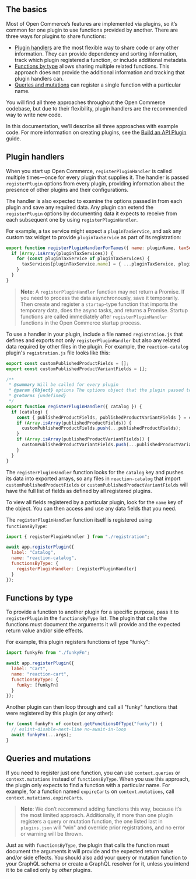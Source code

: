 ## The basics

Most of Open Commerce’s features are implemented via plugins, so it’s common for one plugin to use functions provided by another. There are three ways for plugins to share functions:

* [Plugin handlers](#plugin-handlers) are the most flexible way to share code or any other information. They can provide dependency and sorting information, track which plugin registered a function, or include additional metadata.
* [Functions by type](#functions-by-type) allows sharing multiple related functions. This approach does not provide the additional information and tracking that plugin handlers can.
* [Queries and mutations](#queries-and-mutations) can register a single function with a particular name.

You will find all three approaches throughout the Open Commerce codebase, but due to their flexibility, plugin handlers are the recommended way to write new code.

In this documentation, we’ll describe all three approaches with example code. For more information on creating plugins, see the [Build an API Plugin](tk) guide.

## Plugin handlers

When you start up Open Commerce, `registerPluginHandler` is called multiple times—once for every plugin that supplies it. The handler is passed `registerPlugin` options from every plugin, providing information about the presence of other plugins and their configurations. 

The handler is also expected to examine the options passed in from each plugin and save any required data. Any plugin can extend the `registerPlugin` options by documenting data it expects to receive from each subsequent one by using `registerPluginHandler`. 

For example, a tax service might expect a `pluginTaxService`, and ask any custom tax widget to provide `pluginTaxService` as part of its registration: 

```js
export function registerPluginHandlerForTaxes({ name: pluginName, taxServices: pluginTaxServices }) {
  if (Array.isArray(pluginTaxServices)) {
    for (const pluginTaxService of pluginTaxServices) {
      taxServices[pluginTaxService.name] = { ...pluginTaxService, pluginName };
    }
  }
}
```

> **Note**: A `registerPluginHandler` function may not return a Promise. If you need to  process the data asynchronously, save it temporarily. Then create and register a `startup`-type function that imports the temporary data, does the async tasks, and returns a Promise. Startup functions are called immediately after `registerPluginHandler` functions in the Open Commerce startup process.

To use a handler in your plugin, include a file named `registration.js` that defines and exports not only `registerPluginHandler` but also any related data required by other files in the plugin. For example, the `reaction-catalog` plugin's `registration.js` file looks like this:

```js title=registration.js
export const customPublishedProductFields = [];
export const customPublishedProductVariantFields = [];

/**
 * @summary Will be called for every plugin
 * @param {Object} options The options object that the plugin passed to registerPlugin
 * @returns {undefined}
 */
export function registerPluginHandler({ catalog }) {
  if (catalog) {
    const { publishedProductFields, publishedProductVariantFields } = catalog;
    if (Array.isArray(publishedProductFields)) {
      customPublishedProductFields.push(...publishedProductFields);
    }
    if (Array.isArray(publishedProductVariantFields)) {
      customPublishedProductVariantFields.push(...publishedProductVariantFields);
    }
  }
}
```

The `registerPluginHandler` function looks for the `catalog` key and pushes its data into exported arrays, so any files in `reaction-catalog` that import `customPublishedProductFields` or `customPublishedProductVariantFields` will have the full list of fields as defined by all registered plugins.



To view all fields registered by a particular plugin, look for the `name` key of the object. You can then access and use any data fields that you need.

The `registerPluginHandler` function itself is registered using `functionsByType`:

```js
import { registerPluginHandler } from "./registration";

await app.registerPlugin({
  label: "Catalog",
  name: "reaction-catalog",
  functionsByType: {
    registerPluginHandler: [registerPluginHandler]
  }
});
```


## Functions by type

To provide a function to another plugin for a specific purpose, pass it to `registerPlugin` in the `functionsByType` list. The plugin that calls the functions must document the arguments it will provide and the expected return value and/or side effects. 

For example, this plugin registers functions of type "funky":

```js
import funkyFn from "./funkyFn";

await app.registerPlugin({
  label: "Cart",
  name: "reaction-cart",
  functionsByType: {
    funky: [funkyFn]
  }
});
```

Another plugin can then loop through and call all "funky" functions that were registered by this plugin (or any other):

```js
for (const funkyFn of context.getFunctionsOfType("funky")) {
  // eslint-disable-next-line no-await-in-loop
  await funkyFn(...args);
}
```

## Queries and mutations

If you need to register just one function, you can use `context.queries` or `context.mutations` instead of `functionsByType`. When you use this approach, the plugin only expects to find a function with a particular name. For example, for a function named `expireCarts` on `context.mutations`, call `context.mutations.expireCarts`. 

>**Note**: We don’t recommend adding functions this way, because it’s the most limited approach. Additionally, if more than one plugin registers a query or mutation function, the one listed last in `plugins.json` will "win" and override prior registrations, and no error or warning will be thrown.

Just as with `functionsByType`, the plugin that calls the function must document the arguments it will provide and the expected return value and/or side effects. You should also add your query or mutation function to your GraphQL schema or create a GraphQL resolver for it, unless you intend it to be called only by _other_ plugins.

